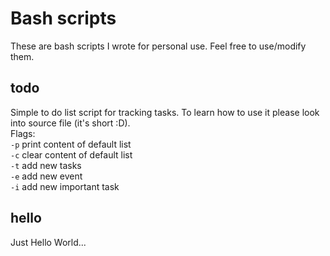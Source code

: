 # Bash scripts
These are bash scripts I wrote for personal use. Feel free to use/modify them.

## todo
Simple to do list script for tracking tasks. To learn how to use it please look into source file (it's short :D).\
Flags:\
`-p` print content of default list\
`-c` clear content of default list\
`-t` add new tasks\
`-e` add new event\
`-i` add new important task

## hello
Just Hello World...